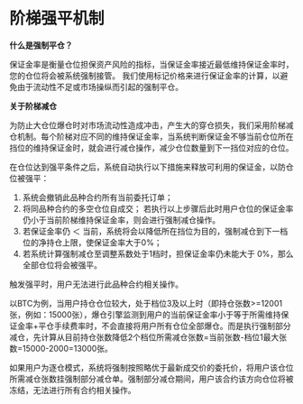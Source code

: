 # 阶梯强平机制

**什么是强制平仓？**

保证金率是衡量仓位担保资产风险的指标，当保证金率接近最低维持保证金率时，您的仓位将会被系统强制接管。 我们使用标记价格来进行保证金率的计算，以避免由于流动性不足或市场操纵而引起的强制平仓。

**关于阶梯减仓**

为防止大仓位爆仓时对市场流动性造成冲击，产生大的穿仓损失，我们采用阶梯减仓机制。每个阶梯对应不同的维持保证金率，当系统判断保证金不够当前仓位所在挡位的维持保证金时，就会进行减仓操作，减少仓位数量到下一挡位对应的仓位。

在仓位达到强平条件之后，系统自动执行以下措施来释放可利用的保证金，以防仓位被强平：
1. 系统会撤销此品种合约所有当前委托订单；
2. 将同品种合约的多空仓位自成交； 若执行以上步骤后此时用户仓位的保证金率仍小于当前阶梯维持保证金率，则会进行强制减仓操作。 
3. 若保证金率仍 ＜ 当前，系统将会以降低所在挡位为目的，强制减仓到下一档位的净持仓上限，使保证金率大于0%；
 4. 若系统计算强制减仓至调整系数处于1档时，担保证金率仍未能大于 0%，那么全部仓位将会被强平。

触发强平时，用户无法进行此品种合约相关操作。

以BTC为例，当用户持仓仓位较大，处于档位3及以上时（即持仓张数>=12001张，例如：15000张），爆仓引擎监测到用户的当前保证金率小于等于所需维持保证金率+平仓手续费率时，不会直接将用户所有仓位全部爆仓。而是执行强制部分减仓，先计算从目前持仓张数降低2个档位所需减仓张数=当前张数-档位1最大张数=15000-2000=13000张。

如果用户为逐仓模式，系统将强制按照略优于最新成交价的委托价，将用户该仓位所需减仓张数挂强制部分减仓单。强制部分减仓期间，用户该合约该方向仓位将被冻结，无法进行所有合约相关操作。
